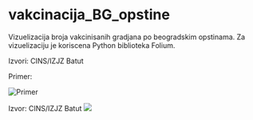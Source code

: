 # vakcinacija_BG_opstine
Vizuelizacija broja vakcinisanih gradjana po beogradskim opstinama. Za vizuelizaciju je koriscena Python biblioteka Folium.

Izvori: CINS/IZJZ Batut

Primer:

![Primer](https://user-images.githubusercontent.com/50851469/118858148-1a161180-b8d9-11eb-9a55-6a988cfcc544.png)


Izvor: CINS/IZJZ Batut
<img src=“https://user-images.githubusercontent.com/50851469/118854919-84c54e00-b8d5-11eb-9f10-f25e683da588.png”></img>

